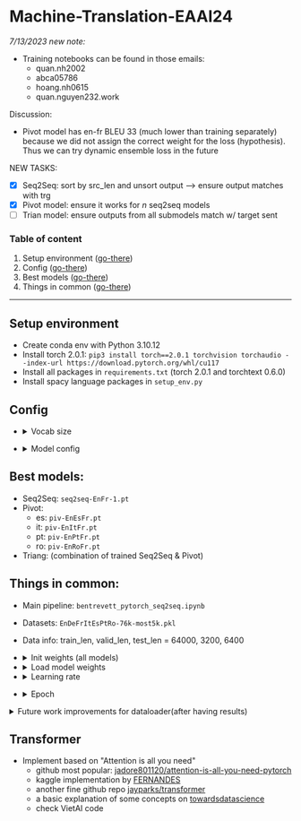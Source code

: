 # Machine-Translation-EAAI24

*7/13/2023 new note:*
* Training notebooks can be found in those emails:
    * quan.nh2002
    * abca05786
    * hoang.nh0615
    * quan.nguyen232.work

Discussion:
* Pivot model has en-fr BLEU 33 (much lower than training separately) because we did not assign the correct weight for the loss (hypothesis). Thus we can try dynamic ensemble loss in the future

NEW TASKS:
* [X] Seq2Seq: sort by src_len and unsort output --> ensure output matches with trg
* [X] Pivot model: ensure it works for $n$ seq2seq models
* [ ] Trian model: ensure outputs from all submodels match w/ target sent

### Table of content
1. Setup environment ([go-there](#setup-environment))
1. Config ([go-there](#config))
1. Best models ([go-there](#best-models))
1. Things in common ([go-there](#things-in-common))
---

## Setup environment
* Create conda env with Python 3.10.12
* Install torch 2.0.1: `pip3 install torch==2.0.1 torchvision torchaudio --index-url https://download.pytorch.org/whl/cu117`
* Install all packages in `requirements.txt` (torch 2.0.1 and torchtext 0.6.0)
* Install spacy language packages in `setup_env.py`

## Config

* <details><summary>Vocab size</summary>

    Build on first 64000 sentences of data `EnDeFrItEsPtRo-76k-most5k.pkl` with `min_freq=2`:
    * en: 6964
    * fr: 9703
    * es: 10461
    * it: 10712
    * pt: 10721
    * ro: 11989
</details>

* <details><summary>Model config</summary>

    * Embed_Dim = 256
    * Hidden_Dim = 512
    * Dropout = 0.5
</details>

## Best models:
* Seq2Seq: `seq2seq-EnFr-1.pt`
* Pivot:
    * es: `piv-EnEsFr.pt`
    * it: `piv-EnItFr.pt`
    * pt: `piv-EnPtFr.pt`
    * ro: `piv-EnRoFr.pt`
* Triang: (combination of trained Seq2Seq & Pivot)

## Things in common:
* Main pipeline: `bentrevett_pytorch_seq2seq.ipynb`
* Datasets: `EnDeFrItEsPtRo-76k-most5k.pkl`
* Data info: train_len, valid_len, test_len = 64000, 3200, 6400
* <details><summary>Init weights (all models)</summary>

    ```python
    def init_weights(m):
        for name, param in m.named_parameters():
            if 'weight' in name:
                nn.init.normal_(param.data, mean=0, std=0.01)
            else:
                nn.init.constant_(param.data, 0)    
    model.apply(init_weights);
    ```
    </details>

* <details><summary>Load model weights</summary>

    ```python
    checkpoint = torch.load('path_to_model/model_name.pt')
    model.load_state_dict(checkpoint['model_state_dict'])
    optimizer.load_state_dict(checkpoint['optimizer_state_dict'])
    scheduler.load_state_dict(checkpoint['scheduler_state_dict'])
    ```
    </details>

* <details><summary>Learning rate</summary>

    * Seq2Seq: start w/ $0.0012$, reduced by $\frac{2}{3}$ every epoch
    * Pivot: start w/ $0.0012$, reduced by $\frac{2}{3}$ at epoch 3rd, 6th, 8th, 9th, 10th.
</details>

* <details><summary>Epoch</summary>

    * Seq2Seq: 7
    * Pivot: 11
</details>



<details>
    <summary>Future work improvements for dataloader(after having results)</summary>

* Replace Field, BucketIterator with those:
    1. Use `build_vocab_from_iterator` ([example tutorial](https://pytorch.org/tutorials/beginner/text_sentiment_ngrams_tutorial.html))
    2. [torchtext.vocab](https://pytorch.org/text/stable/vocab.html)
    3. [torchtext tutorial general](https://pytorch.org/text/0.14.0/)
* `EmbeddingBag` with `offsets` can replace `Embedding` and `sent_len` is OPTIONAL since using `pack_padded_sequence` also reduces padding.

</details>

## Transformer
* Implement based on "Attention is all you need"
    * github most popular: [jadore801120/attention-is-all-you-need-pytorch](https://github.com/jadore801120/attention-is-all-you-need-pytorch/tree/master)
    * kaggle implementation by [FERNANDES](https://www.kaggle.com/code/ricafernandes/attention-is-all-you-need-paper-implementation/notebook)
    * another fine github repo [jayparks/transformer](https://github.com/jayparks/transformer/tree/master)
    * a basic explanation of some concepts on [towardsdatascience](https://towardsdatascience.com/attention-is-all-you-need-discovering-the-transformer-paper-73e5ff5e0634)
    * check VietAI code